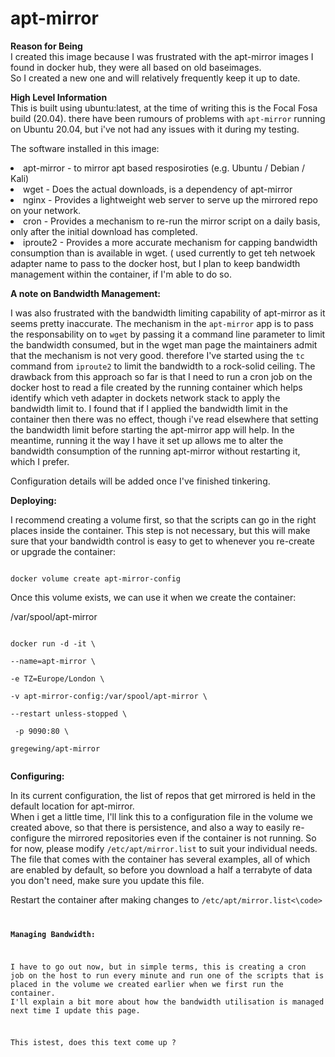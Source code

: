 # apt-mirror

<b>Reason for Being</b><br>
I created this image because I was frustrated with the apt-mirror images I found in docker hub,  they were all based on old baseimages.  
So I created a new one and will relatively frequently keep it up to date.

<b>High Level Information</b><br>
This is built using ubuntu:latest, at the time of writing this is the Focal Fosa build (20.04).  there have been rumours of problems with <code>apt-mirror</code> running on Ubuntu 20.04, but i've not had any issues with it during my testing.  

The software installed in this image:
<li>apt-mirror  -  to mirror apt based resposiroties (e.g. Ubuntu / Debian / Kali)</li>
<li>wget  -  Does the actual downloads, is a dependency of apt-mirror</li>
<li>nginx  -  Provides a lightweight web server to serve up the mirrored repo on your network.</li>
<li>cron  -  Provides a mechanism to re-run the mirror script on a daily basis, only after the initial download has completed.</li>
<li>iproute2  -  Provides a more accurate mechanism for capping bandwidth consumption than is available in wget. ( used currently to get teh netwoek adapter name to pass to the docker host, but I plan to keep bandwidth management within the container, if I'm able to do so.</li>


<b>A note on Bandwidth Management:</b><br>

I was also frustrated with the bandwidth limiting capability of apt-mirror as it seems pretty inaccurate.  The mechanism in the <code>apt-mirror</code> app is to pass the responsability on to <code>wget</code> by passing it a command line parameter to limit the bandwidth consumed, but in the wget man page the maintainers admit that the mechanism is not very good.  therefore I've started using the <code>tc</code> command from <code>iproute2</code> to limit the bandwidth to a rock-solid ceiling.  The drawback from this approach so far is that I need to run a cron job on the docker host to read a file created by the running container which helps identify which veth adapter in dockets network stack to apply the bandwidth limit to.  I found that if I applied the bandwidth limit in the container then there was no effect, though i've read elsewhere that setting the bandwidth limit before starting the apt-mirror app will help.  In the meantime, running it the way I have it set up allows me to alter the bandwidth consumption of the running apt-mirror without restarting it, which I prefer.


Configuration details will be added once I've finished tinkering.

<b>Deploying:</b><br>

I recommend creating a volume first, so that the scripts can go in the right places inside the container.  This step is not necessary, but this will make sure that your bandwidth control is easy to get to whenever you re-create or upgrade the container:

<code>
docker volume create apt-mirror-config
</code>

Once this volume exists, we can use it when we create the container:

/var/spool/apt-mirror

<code>
docker run -d -it \<br>
--name=apt-mirror \<br>
-e TZ=Europe/London \<br>
-v apt-mirror-config:/var/spool/apt-mirror \<br>
--restart unless-stopped \<br>
 -p 9090:80 \<br>
gregewing/apt-mirror<br>
</code>

<b>Configuring:</b><br>

In its current configuration, the list of repos that get mirrored is held in the default location for apt-mirror.  
When i get a little time, I'll link this to a configuration file in the volume we created above, so that there is persistence, 
and also a way to easily re-configure the mirrored repositories even if the container is not running.  So for now, please 
modify <code>/etc/apt/mirror.list</code> to suit your individual needs.  The file that comes with the container has several examples, 
all of which are enabled by default, so before you download a half a terrabyte of data you don't need, make sure you update this file.

Restart the container after making changes to <code>/etc/apt/mirror.list<\code>

<b>Managing Bandwidth:</b><br>

I have to go out now, but in simple terms, this is creating a cron job on the host to run every minute and run one of the scripts that is
placed in the volume we created earlier when we first run the container.  I'll explain a bit more about how the bandwidth utilisation is 
managed next time I update this page.

This istest, does this text come up ?
